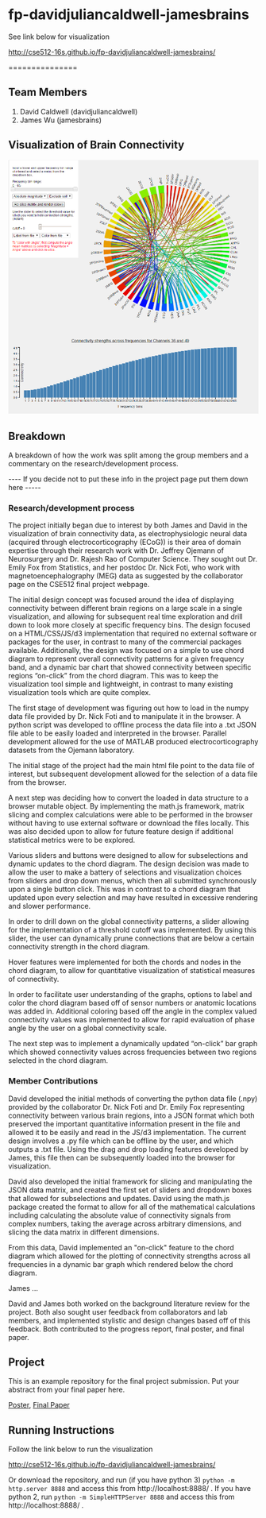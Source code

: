 # fp-davidjuliancaldwell-jamesbrains

See link below for visualization

http://cse512-16s.github.io/fp-davidjuliancaldwell-jamesbrains/

===============

## Team Members

1. David Caldwell (davidjuliancaldwell)
3. James Wu (jamesbrains)

## Visualization of Brain Connectivity 

![Thumbnail](vizpreview.png)

## Breakdown

A breakdown of how the work was split among the group members and a commentary on the research/development process.

---- If you decide not to put these info in the project page put them down here -----

### Research/development process 

The project initially began due to interest by both James and David in the visualization of brain connectivity data, as electrophysiologic neural data (acquired through electrocorticography (ECoG)) is their area of domain expertise through their research work with Dr. Jeffrey Ojemann of Neurosurgery and Dr. Rajesh Rao of Computer Science. They sought out Dr. Emily Fox from Statistics, and her postdoc Dr. Nick Foti, who work with magnetoencephalography (MEG) data as suggested by the collaborator page on the CSE512 final project webpage. 

The initial design concept was focused around the idea of displaying connectivity between different brain regions on a large scale in a single visualization, and allowing for subsequent real time exploration and drill down to look more closely at specific frequency bins. The design focused on a HTML/CSS/JS/d3 implementation that required no external software or packages for the user, in contrast to many of the commercial packages available. Additionally, the design was focused on a simple to use chord diagram to represent overall connectivity patterns for a given frequency band, and a dynamic bar chart that showed connectivity between specific regions “on-click” from the chord diagram. This was to keep the visualization tool simple and lightweight, in contrast to many existing visualization tools which are quite complex. 

The first stage of development was figuring out how to load in the numpy data file provided by Dr. Nick Foti and to manipulate it in the browser. A python script was developed to offline process the data file into a .txt JSON file able to be easily loaded and interpreted in the browser. Parallel development allowed for the use of MATLAB produced electrocorticography datasets from the Ojemann laboratory. 

The initial stage of the project had the main html file point to the data file of interest, but subsequent development allowed for the selection of a data file from the browser. 

A next step was deciding how to convert the loaded in data structure to a browser mutable object. By implementing the math.js framework, matrix slicing and complex calculations were able to be performed in the browser without having to use external software or download the files locally. This was also decided upon to allow for future feature design if additional statistical metrics were to be explored. 

Various sliders and buttons were designed to allow for subselections and dynamic updates to the chord diagram. The design decision was made to allow the user to make a battery of selections and visualization choices from sliders and drop down menus, which then all submitted synchronously upon a single button click. This was in contrast to a chord diagram that updated upon every selection and may have resulted in excessive rendering and slower performance. 

In order to drill down on the global connectivity patterns, a slider allowing for the implementation of a threshold cutoff was implemented. By using this slider, the user can dynamically prune connections that are below a certain connectivity strength in the chord diagram. 

Hover features were implemented for both the chords and nodes in the chord diagram, to allow for quantitative visualization of statistical measures of connectivity. 

In order to facilitate user understanding of the graphs, options to label and color the chord diagram based off of sensor numbers or anatomic locations was added in. Additional coloring based off the angle in the complex valued connectivity values was implemented to allow for rapid evaluation of phase angle by the user on a global connectivity scale. 

The next step was to implement a dynamically updated “on-click” bar graph which showed connectivity values across frequencies between two regions selected in the chord diagram. 

### Member Contributions

David developed the initial methods of converting the python data file (.npy) provided by the collaborator Dr. Nick Foti and Dr. Emily Fox representing connectivity between various brain regions, into a JSON format which both preserved the important quantitative information present in the file and allowed it to be easily and read in the JS/d3 implementation. The current design involves a .py file which can be offline by the user, and which outputs a .txt file. Using the drag and drop loading features developed by James, this file then can be subsequently loaded into the browser for visualization. 

David also developed the initial framework for slicing and manipulating the JSON data matrix, and created the first set of sliders and dropdown boxes that allowed for subselections and updates. David using the math.js package created the format to allow for all of the mathematical calculations including calculating the absolute value of connectivity signals from complex numbers, taking the average across arbitrary dimensions, and slicing the data matrix in different dimensions. 

From this data, David implemented an "on-click" feature to the chord diagram which allowed for the plotting of connectivity strengths across all frequencies in a dynamic bar graph which rendered below the chord diagram. 

James ...

David and James both worked on the background literature review for the project. Both also sought user feedback from collaborators and lab members, and implemented stylistic and design changes based off of this feedback. Both contributed to the progress report, final poster, and final paper. 

## Project

This is an example repository for the final project submission.  Put your abstract from your final paper here.

[Poster](https://github.com/CSE512-16S/fp-davidjuliancaldwell-jamesbrains/raw/master/final/poster-davidjuliancaldwell-jamesbrains.pdf),
[Final Paper](https://github.com/CSE512-16S/fp-davidjuliancaldwell-jamesbrains/raw/master/final/paper-davidjuliancaldwell-jamesbrains.pdf)

## Running Instructions

Follow the link below to run the visualization

http://cse512-16s.github.io/fp-davidjuliancaldwell-jamesbrains/

Or download the repository, and run (if you have python 3) `python -m http.server 8888` and access this from http://localhost:8888/ . If you have python 2, run `python -m SimpleHTTPServer 8888` and access this from http://localhost:8888/ .


